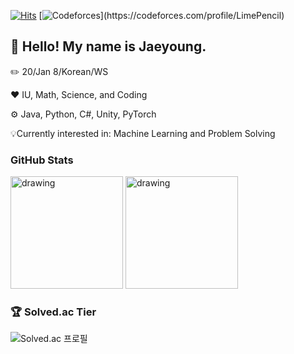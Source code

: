 [![Hits](https://hits.seeyoufarm.com/api/count/incr/badge.svg?url=https%3A%2F%2Fgithub.com%2FLimePencil&count_bg=%23ED7C76&title_bg=%23252333&icon=github.svg&icon_color=%23E7E7E7&title=Visitors&edge_flat=false)](https://hits.seeyoufarm.com)
[![Codeforces](http://onlogn.ca/badges/codeforces/LimePencil?)](https://codeforces.com/profile/LimePencil)

## 🤚 Hello! My name is Jaeyoung.

✏️ 20/Jan 8/Korean/WS

❤️ IU, Math, Science, and Coding

⚙️ Java, Python, C#, Unity, PyTorch

💡Currently interested in: Machine Learning and Problem Solving


### GitHub Stats

<img src="https://github-readme-stats.vercel.app/api?username=LimePencil&count_private=true&show_icons=true&theme=aura_dark" alt="drawing" height ="180"/>  <img src="https://github-readme-stats.vercel.app/api/top-langs/?username=LimePencil&theme=aura_dark&layout=compact" alt="drawing" height ="180"/>


### 🏆 Solved.ac Tier

![Solved.ac 프로필](https://github-readme-solvedac.hyp3rflow.vercel.app/api/?handle=LimePencil)

